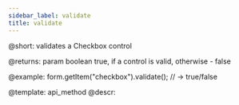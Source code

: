 ```yaml
---
sidebar_label: validate
title: validate
---          
```


@short: validates a Checkbox control

@returns:
param   boolean     true, if a control is valid, otherwise - false

@example:
form.getItem("checkbox").validate(); // -> true/false


@template: api_method
@descr:


